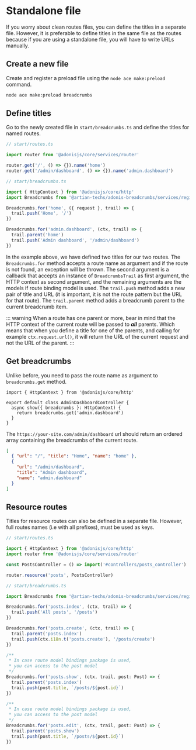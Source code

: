 # Standalone file

If you worry about clean routes files, you can define the titles in a separate file. However, it is preferable to define titles in the same file as the routes because if you are using a standalone file, you will have to write URLs manually.

## Create a new file

Create and register a preload file using the `node ace make:preload` command.

```sh
node ace make:preload breadcrumbs
```

## Define titles

Go to the newly created file in `start/breadcrumbs.ts` and define the titles for named routes.

```typescript
// start/routes.ts

import router from '@adonisjs/core/services/router'

router.get('/', () => {}).name('home')
router.get('/admin/dashboard', () => {}).name('admin.dashboard')
```

```typescript
// start/breadcrumbs.ts

import { HttpContext } from '@adonisjs/core/http'
import Breadcrumbs from '@artian-techs/adonis-breadcrumbs/services/registry'

Breadcrumbs.for('home', ({ request }, trail) => {
  trail.push('Home', '/')
})

Breadcrumbs.for('admin.dashboard', (ctx, trail) => {
  trail.parent('home')
  trail.push('Admin dashboard', '/admin/dashboard')
})
```

In the example above, we have defined two titles for our two routes. The `Breadcrumbs.for` method accepts a route name as argument and if the route is not found, an exception will be thrown. The second argument is a callback that accepts an instance of `BreadcrumbsTrail` as first argument, the HTTP context as second argument, and the remaining arguments are the models if route binding model is used. The `trail.push` method adds a new pair of title and URL (it is important, it is not the route pattern but the URL for that route). The `trail.parent` method adds a breadcrumb parent to the current breadcrumb item.

::: warning
When a route has one parent or more, bear in mind that the HTTP context of the current route will be passed to **_all_** parents. Which means that when you define a title for one of the parents, and calling for example `ctx.request.url()`, it will return the URL of the current request and not the URL of the parent.
:::

## Get breadcrumbs

Unlike before, you need to pass the route name as argument to `breadcrumbs.get` method.

```typescript{5}
import { HttpContext } from '@adonisjs/core/http'

export default class AdminDashboardController {
  async show({ breadcrumbs }: HttpContext) {
    return breadcrumbs.get('admin.dashboard')
  }
}
```

The `https://your-site.com/admin/dashboard` url should return an ordered array containing the breadcrumbs of the current route.

```json
[
  { "url": "/", "title": "Home", "name": "home" },
  {
    "url": "/admin/dashboard",
    "title": "Admin dashboard",
    "name": "admin.dashboard"
  }
]
```

## Resource routes

Titles for resource routes can also be defined in a separate file. However, full routes names (i.e with all prefixes), must be used as keys.

```typescript
// start/routes.ts

import { HttpContext } from '@adonisjs/core/http'
import router from '@adonisjs/core/services/router'

const PostsController = () => import('#controllers/posts_controller')

router.resource('posts', PostsController)
```

```typescript
// start/breadcrumbs.ts

import Breadcrumbs from '@artian-techs/adonis-breadcrumbs/services/registry'

Breadcrumbs.for('posts.index', (ctx, trail) => {
  trail.push('All posts', '/posts')
})

Breadcrumbs.for('posts.create', (ctx, trail) => {
  trail.parent('posts.index')
  trail.push(ctx.i18n.t('posts.create'), '/posts/create')
})

/**
 * In case route model bindings package is used,
 * you can access to the post model
 */
Breadcrumbs.for('posts.show', (ctx, trail, post: Post) => {
  trail.parent('posts.index')
  trail.push(post.title, `/posts/${post.id}`)
})

/**
 * In case route model bindings package is used,
 * you can access to the post model
 */
Breadcrumbs.for('posts.edit', (ctx, trail, post: Post) => {
  trail.parent('posts.show')
  trail.push(post.title, `/posts/${post.id}`)
})
```
